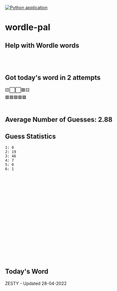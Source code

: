 [![Python application](https://github.com/schleising/wordle-pal/actions/workflows/python-app.yml/badge.svg)](https://github.com/schleising/wordle-pal/actions/workflows/python-app.yml)
# wordle-pal
## Help with Wordle words
</br>
</br>

## Got today's word in 2 attempts</br>
🟨⬜⬜🟩🟨\
🟩🟩🟩🟩🟩\
</br>
## Average Number of Guesses: 2.88</br>
## Guess Statistics</br>
    1: 0
    2: 19
    3: 46
    4: 7
    5: 0
    6: 1
</br>
</br>
</br>
</br>
</br>
</br>
</br>
</br>
</br>
</br>
</br>
</br>
</br>
</br>
</br>
</br>

## Today's Word
ZESTY - Updated 28-04-2022
